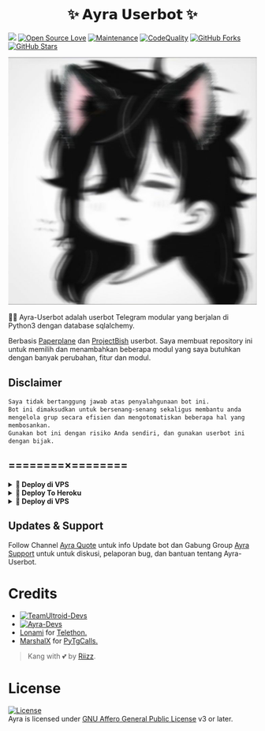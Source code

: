  <h1 align="center">✨ 𝗔𝘆𝗿𝗮 𝗨𝘀𝗲𝗿𝗯𝗼𝘁 ✨</h1>

<a href="https://github.com/riizzvbss/Ayra-Userbot2/commits"> <img src="https://img.shields.io/github/last-commit/riizzvbss/Ayra-Userbot2?color=red&logo=github&logoColor=blue&style=for-the-badge" /></a>
[![Open Source Love](https://badges.frapsoft.com/os/v2/open-source.png?v=103)](https://github.com/riizzvbss/Ayra-Userbot2)
[![Maintenance](https://img.shields.io/badge/Maintained%3F-Yes-blue)](https://GitHub.com/riizzvbss/Ayra-Userbot2/graphs/commit-activity)
[![CodeQuality](https://img.shields.io/codacy/grade/a723cb464d5a4d25be3152b5d71de82d?color=blue&logo=codacy)](https://app.codacy.com/gh/riizzvbss/Ayra-Userbot2/dashboard)
[![GitHub Forks](https://img.shields.io/github/forks/riizzvbss/Ayra-Userbot2?&logo=github)](https://github.com/riizzvbss/Ayra-Userbot2/fork)
[![GitHub Stars](https://img.shields.io/github/stars/riizzvbss/Ayra-Userbot2?&logo=github)](https://github.com/riizzvbss/Ayra-Userbot2/stargazers)


<p align="center">
  <img src="./resources/extras/logo.jpg">
</p>

👩‍💻 Ayra-Userbot adalah userbot Telegram modular yang berjalan di Python3 dengan database sqlalchemy.

Berbasis [Paperplane](https://github.com/RaphielGang/Telegram-UserBot) dan [ProjectBish](https://github.com/adekmaulana/ProjectBish) userbot.
Saya membuat repository ini untuk memilih dan menambahkan beberapa modul yang saya butuhkan dengan banyak perubahan, fitur dan modul.

## Disclaimer

```
Saya tidak bertanggung jawab atas penyalahgunaan bot ini.
Bot ini dimaksudkan untuk bersenang-senang sekaligus membantu anda
mengelola grup secara efisien dan mengotomatiskan beberapa hal yang membosankan.
Gunakan bot ini dengan risiko Anda sendiri, dan gunakan userbot ini dengan bijak.
```

## ========×========

<details>
<summary><b>🔗 Deploy di VPS</b></summary>
<br>

### Tutorial Deploy di VPS


 • `git clone https://github.com/riizzvbss/Ayra-Userbot2`

 • `cd Ayra-Userbot2`

 • `pip3 install -r requirements.txt`
 
 • `pip3 install -r resources/startup/optional-requirements.txt`

 • `nano .env `
  - isi vars
  - Jika sudah 
  - ketik ctrl + S
  - ctrl + X

 • `screen -S Ayra-Userbot2`

 • `bash startup`
 
 • `CTRL A & CTRL D`

</details>

<details>
<summary><b>🔗 Deploy To Heroku</b></summary>
<br>

<p><a href="https://heroku.com/deploy?template=https://github.com/riizzvbss/Ayra-Userbot2"><img src="https://img.shields.io/badge/BUAT DI-HEROKU-aqua?style=plastic&logo=heroku&logoColor=gold"width="300" /></a></p>


</details>

<details>
<summary><b>🔗 Deploy di VPS</b></summary>
<br>

### Tutorial Redis & Mongo

- For **Redis** (tutorial [here](./resources/extras/redistut.md))
  - `REDIS_URI` - Redis endpoint URL, from [redislabs](http://redislabs.com/).
  - `REDIS_PASSWORD` - Redis endpoint Password, from [redislabs](http://redislabs.com/).
- For **MONGODB**
  - `MONGO_URI` - Get it from [mongodb](https://mongodb.com/atlas).
- For **SQLDB**
  - `DATABASE_URL`- Get it from [elephantsql](https://elephantsql.com).
  
  </details>

## Updates & Support

Follow Channel [Ayra Quote](https://t.me/ayrapunya) untuk info Update bot dan Gabung Group [Ayra Support](https://t.me/gdrnch) untuk untuk diskusi, pelaporan bug, dan bantuan tentang Ayra-Userbot.

# Credits
* [![TeamUltroid-Devs](https://img.shields.io/static/v1?label=Teamultroid&message=devs&color=critical)](https://t.me/UltroidDevs)
* [![Ayra-Devs](https://img.shields.io/static/v1?label=Ayra&message=devs&color=critical)](https://t.me/riizzvbss)
* [Lonami](https://github.com/LonamiWebs/) for [Telethon.](https://github.com/LonamiWebs/Telethon)
* [MarshalX](https://github.com/MarshalX) for [PyTgCalls.](https://github.com/MarshalX/tgcalls)

> Kang with 💕 by [Riizz](https://t.me/riizzvbss).    

# License
[![License](https://www.gnu.org/graphics/agplv3-155x51.png)](LICENSE)   
Ayra is licensed under [GNU Affero General Public License](https://www.gnu.org/licenses/agpl-3.0.en.html) v3 or later.


